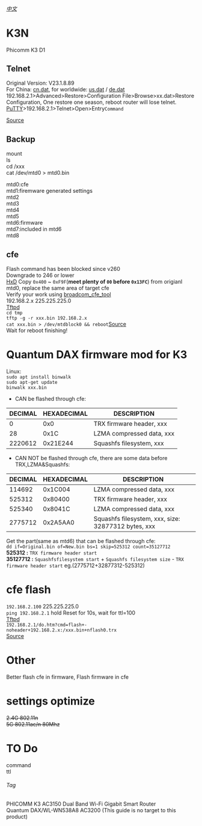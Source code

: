 ###### [中文](https://github.com/xiao-mantou/K3N/blob/main/README-zh.md)
# K3N
Phicomm K3 D1
## Telnet
Original Version: V23.1.8.89  
For China: [cn.dat](https://tbvv.net/k3/cn.dat), for worldwide: [us.dat](https://tbvv.net/k3/us.dat) / [de.dat](https://tbvv.net/k3/de.dat)  
192.168.2.1>Advanced>Restore>Configuration File>Browse>xx.dat>Restore Configuration, One restore one season, reboot router will lose telnet.  
[PuTTY](https://www.chiark.greenend.org.uk/~sgtatham/putty/latest.html)>192.168.2.1>Telnet>Open>Entry`Command` 

[Source](https://tbvv.net/posts/0101-k3.html#%E5%88%B7%E5%85%A5root%E5%9B%BA%E4%BB%B6)
## Backup
mount  
ls  
cd /xxx  
cat /dev/mtd0 > mtd0.bin  

mtd0:cfe  
mtd1:firemware generated settings  
mtd2  
mtd3  
mtd4  
mtd5  
mtd6:firmware  
mtd7:included in mtd6  
mtd8  
## cfe
Flash command has been blocked since v260  
Downgrade to 246 or lower  
[HxD](https://mh-nexus.de/en/downloads.php?product=HxD20) 
Copy `0x400` ~ `0xF9F`(**meet plenty of `00` before `0x13FC`**) from origianl mtd0, replace the same area of target cfe  
Verify your work using  [broadcom_cfe_tool](https://github.com/corberan/broadcom_cfe_tool)  
192.168.2.x 225.225.225.0  
[Tftpd](https://tftpd32.jounin.net/tftpd32_download.html)  
`cd tmp`  
`tftp -g -r xxx.bin 192.168.2.x`  
`cat xxx.bin > /dev/mtdblock0 && reboot`[Source](https://www.right.com.cn/forum/thread-259360-1-1.html)  
Wait for reboot finishing!  

# Quantum DAX firmware mod for K3
Linux:  
`sudo apt install binwalk`  
`sudo apt-get update`  
`binwalk xxx.bin`  

- CAN be flashed through cfe: 

DECIMAL | HEXADECIMAL | DESCRIPTION
------- | ----------- | -----------
0 | 0x0 | TRX firmware header, xxx
28 | 0x1C | LZMA compressed data, xxx
2220612 | 0x21E244 | Squashfs filesystem, xxx

- CAN NOT be flashed through cfe, there are some data before TRX,LZMA&Squashfs: 

DECIMAL | HEXADECIMAL | DESCRIPTION
------- | ----------- | -----------
114692 | 0x1C004 | LZMA compressed data, xxx
525312 | 0x80400 | TRX firmware header, xxx
525340 | 0x8041C | LZMA compressed data, xxx
2775712 | 0x2A5AA0 | Squashfs filesystem, xxx, size: 32877312 bytes, xxx

Get the part(same as mtd6) that can be flashed through cfe:  
`dd if=Original.bin of=New.bin bs=1 skip=525312 count=35127712`  
**525312 :** `TRX firmware header start`  
**35127712 :** `Squashfsfilesystem start` + `Squashfs filesystem size` - `TRX firmware header start` eg.(2775712+32877312-525312)  
# cfe flash
`192.168.2.100` 225.225.225.0  
`ping 192.168.2.1` hold Reset for 10s, wait for ttl=100  
[Tftpd](https://tftpd32.jounin.net/tftpd32_download.html)  
`192.168.2.1/do.htm?cmd=flash+-noheader+192.168.2.x:/xxx.bin+nflash0.trx`  
[Source](https://tbvv.net/posts/0101-k3.html#%E5%88%B7%E5%85%A5%E6%96%B9%E6%B3%952-CFE%E4%B8%8B%E5%88%B7%E5%85%A5-%EF%BC%9A)
# Other
Better flash cfe in firmware, Flash firmware in cfe  
# settings optimize
~~2.4G 802.11n  
5G 802.11ac/n 80Mhz~~ 
# TO Do
command  
ttl  
###### Tag
PHICOMM K3 AC3150 Dual Band Wi-Fi Gigabit Smart Router  
Quantum DAX/WL-WN538A8 AC3200 (This guide is no target to this product) 